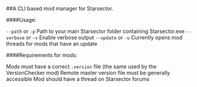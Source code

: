 ﻿##A CLI based mod manager for Starsector.

####Usage:

`--path` or `-p`		Path to your main Starsector folder containing Starsector.exe
`--verbose` or `-v`		Enable verbose output
`--update` or `-u`		Currently opens mod threads for mods that have an update

####Requirements for mods:

Mods must have a correct `.version` file (the same used by the VersionChecker mod)
Remote master version file must be generally accessible
Mod should have a thread on Starsector forums